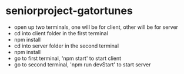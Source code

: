# seniorproject-gatortunes

- open up two terminals, one will be for client, other will be for server
- cd into client folder in the first terminal
- npm install
- cd into server folder in the second terminal
- npm install
- go to first terminal, 'npm start' to start client
- go to second terminal, 'npm run devStart' to start server
